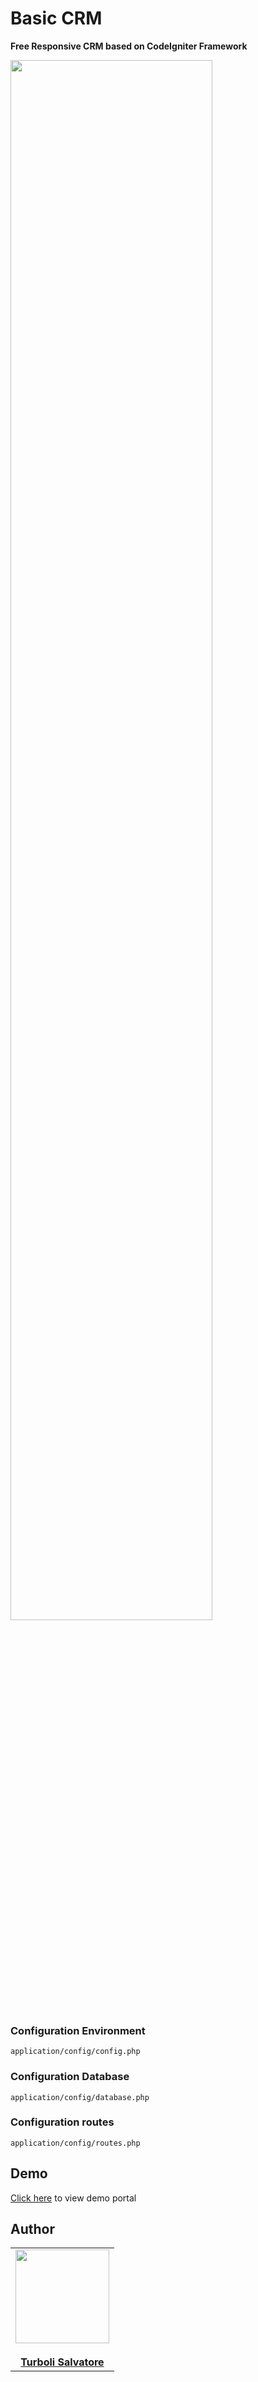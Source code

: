 # Basic CRM 
**Free Responsive CRM based on CodeIgniter Framework**

<img src="https://i.ibb.co/pX205WH/sponsor-crm.png" width="80%" />

### Configuration Environment
```application/config/config.php```

### Configuration Database
```application/config/database.php```

### Configuration routes
```application/config/routes.php```

## Demo

<a href="https://www.e-type.it/demo/">Click here</a> to view demo portal


## Author
<table>
  <tr>
    <td align="center"><a href="https://www.linkedin.com/in/salvatore-turboli-78b29015b/">
    <img src="https://media-exp1.licdn.com/dms/image/C4D03AQFZ6M6UYNWPiw/profile-displayphoto-shrink_200_200/0?e=1588809600&v=beta&t=Hf4mzsVKsy1vqn6DRA9LWILYHdKp6ooVZNeUhtY7Gfw" width="150px;"/>
    <br />
    <br /><b>Turboli Salvatore</b></a><br />
  </tr>
</table>
